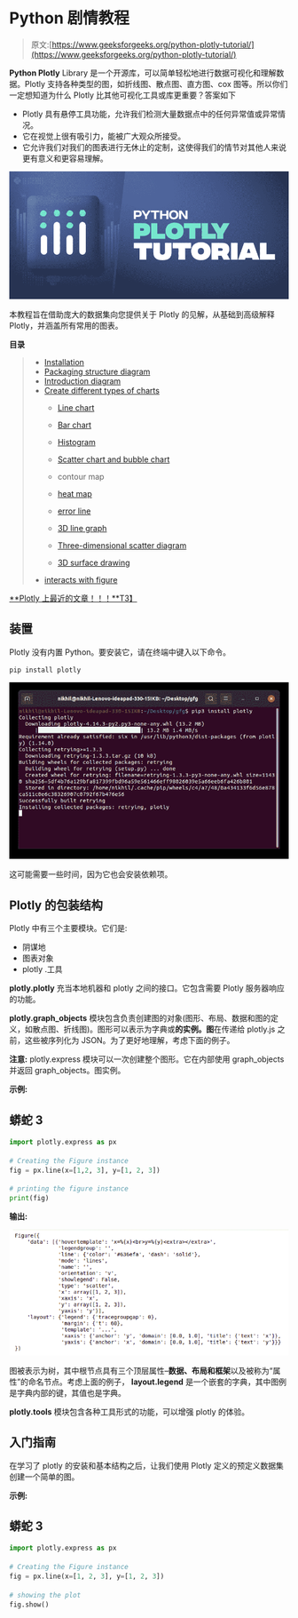 # Python 剧情教程

> 原文:[https://www.geeksforgeeks.org/python-plotly-tutorial/](https://www.geeksforgeeks.org/python-plotly-tutorial/)

**Python Plotly** Library 是一个开源库，可以简单轻松地进行数据可视化和理解数据。Plotly 支持各种类型的图，如折线图、散点图、直方图、cox 图等。所以你们一定想知道为什么 Plotly 比其他可视化工具或库更重要？答案如下

*   Plotly 具有悬停工具功能，允许我们检测大量数据点中的任何异常值或异常情况。
*   它在视觉上很有吸引力，能被广大观众所接受。
*   它允许我们对我们的图表进行无休止的定制，这使得我们的情节对其他人来说更有意义和更容易理解。

![Python Plotly Tutorial](img/742ead6252e36fd325d9b6647e61b639.png)

本教程旨在借助庞大的数据集向您提供关于 Plotly 的见解，从基础到高级解释 Plotly，并涵盖所有常用的图表。

**目录**

> *   [Installation](#Installation)
> *   [Packaging structure diagram](#Package)
> *   [Introduction diagram](#Getting)
> *   [Create different types of charts](#Different)
>     *   [Line chart](#Line)
>     *   [Bar chart](#Bar)
>     *   [Histogram](#Histograms)
>     *   [Scatter chart and bubble chart](#Scatter)
>     
>     *   contour map
>     *   [heat map](#Heatmaps)
>     *   [error line](#Error)
>     *   [3D line graph](#3D1)
>     *   [Three-dimensional scatter diagram](#3D2)
>     *   [3D surface drawing](#3D3)
> *   [interacts with figure](#Interacting)

[**Plotly 上最近的文章！！！**T3】](https://www.geeksforgeeks.org/tag/python-plotly/)

## 装置

Plotly 没有内置 Python。要安装它，请在终端中键入以下命令。

```py
pip install plotly
```

![](img/b5103a159624dc84b740de93c602628b.png)

这可能需要一些时间，因为它也会安装依赖项。

## Plotly 的包装结构

Plotly 中有三个主要模块。它们是:

*   阴谋地
*   图表对象
*   plotly .工具

**plotly.plotly** 充当本地机器和 plotly 之间的接口。它包含需要 Plotly 服务器响应的功能。

**plotly.graph_objects** 模块包含负责创建图的对象(图形、布局、数据和图的定义，如散点图、折线图)。图形可以表示为字典或**的实例。图**在传递给 plotly.js 之前，这些被序列化为 JSON。为了更好地理解，考虑下面的例子。

**注意:** plotly.express 模块可以一次创建整个图形。它在内部使用 graph_objects 并返回 graph_objects。图实例。

**示例:**

## 蟒蛇 3

```py
import plotly.express as px

# Creating the Figure instance
fig = px.line(x=[1,2, 3], y=[1, 2, 3])

# printing the figure instance
print(fig)
```

**输出:**

![plotly tutorial package structure](img/29c4782b53856b275cf707f4bea77861.png)

图被表示为树，其中根节点具有三个顶层属性–**数据、布局和框架**以及被称为“属性”的命名节点。考虑上面的例子， **layout.legend** 是一个嵌套的字典，其中图例是字典内部的键，其值也是字典。

**plotly.tools** 模块包含各种工具形式的功能，可以增强 plotly 的体验。

## 入门指南

在学习了 plotly 的安装和基本结构之后，让我们使用 Plotly 定义的预定义数据集创建一个简单的图。

**示例:**

## 蟒蛇 3

```py
import plotly.express as px

# Creating the Figure instance
fig = px.line(x=[1, 2, 3], y=[1, 2, 3])

# showing the plot
fig.show()
```